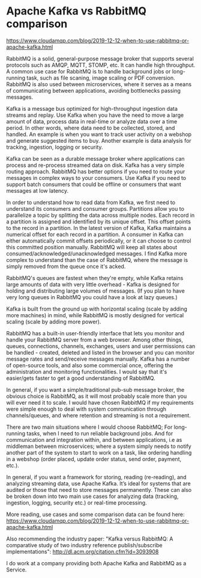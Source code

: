 # Apache Kafka vs RabbitMQ comparison

https://www.cloudamqp.com/blog/2019-12-12-when-to-use-rabbitmq-or-apache-kafka.html


RabbitMQ is a solid, general-purpose message broker that supports several protocols such as AMQP, MQTT, STOMP, etc. It can handle high throughput. A common use case for RabbitMQ is to handle background jobs or long-running task, such as file scaning, image scaling or PDF conversion. RabbitMQ is also used between microservices, where it serves as a means of communicating between applications, avoiding bottlenecks passing messages.

Kafka is a message bus optimized for high-throughput ingestion data streams and replay. Use Kafka when you have the need to move a large amount of data, process data in real-time or analyze data over a time period. In other words, where data need to be collected, stored, and handled. An example is when you want to track user activity on a webshop and generate suggested items to buy. Another example is data analysis for tracking, ingestion, logging or security.

Kafka can be seen as a durable message broker where applications can process and re-process streamed data on disk. Kafka has a very simple routing approach. RabbitMQ has better options if you need to route your messages in complex ways to your consumers. Use Kafka if you need to support batch consumers that could be offline or consumers that want messages at low latency. 

In order to understand how to read data from Kafka, we first need to understand its consumers and consumer groups. Partitions allow you to parallelize a topic by splitting the data across multiple nodes. Each record in a partition is assigned and identified by its unique offset. This offset points to the record in a partition. In the latest version of Kafka, Kafka maintains a numerical offset for each record in a partition. A consumer in Kafka can either automatically commit offsets periodically, or it can choose to control this committed position manually. RabbitMQ will keep all states about consumed/acknowledged/unacknowledged messages. I find Kafka more complex to understand than the case of RabbitMQ, where the message is simply removed from the queue once it's acked.

RabbitMQ's queues are fastest when they're empty, while Kafka retains large amounts of data with very little overhead - Kafka is designed for holding and distributing large volumes of messages. (If you plan to have very long queues in RabbitMQ you could have a look at lazy queues.)

Kafka is built from the ground up with horizontal scaling (scale by adding more machines) in mind, while RabbitMQ is mostly designed for vertical scaling (scale by adding more power).

RabbitMQ has a built-in user-friendly interface that lets you monitor and handle your RabbitMQ server from a web browser. Among other things, queues, connections, channels, exchanges, users and user permissions can be handled - created, deleted and listed in the browser and you can monitor message rates and send/receive messages manually. Kafka has a number of open-source tools, and also some commercial once, offering the administration and monitoring functionalities. I would say that it's easier/gets faster to get a good understanding of RabbitMQ.

In general, if you want a simple/traditional pub-sub message broker, the obvious choice is RabbitMQ, as it will most probably scale more than you will ever need it to scale. I would have chosen RabbitMQ if my requirements were simple enough to deal with system communication through channels/queues, and where retention and streaming is not a requirement.

There are two main situations where I would choose RabbitMQ; For long-running tasks, when I need to run reliable background jobs. And for communication and integration within, and between applications, i.e as middleman between microservices; where a system simply needs to notify another part of the system to start to work on a task, like ordering handling in a webshop (order placed, update order status, send order, payment, etc.).

In general, if you want a framework for storing, reading (re-reading), and analyzing streaming data, use Apache Kafka. It’s ideal for systems that are audited or those that need to store messages permanently. These can also be broken down into two main use cases for analyzing data (tracking, ingestion, logging, security etc.) or real-time processing.

More reading, use cases and some comparison data can be found here: https://www.cloudamqp.com/blog/2019-12-12-when-to-use-rabbitmq-or-apache-kafka.html

Also recommending the industry paper: "Kafka versus RabbitMQ: A comparative study of two industry reference publish/subscribe implementations": http://dl.acm.org/citation.cfm?id=3093908

I do work at a company providing both Apache Kafka and RabbitMQ as a Service.